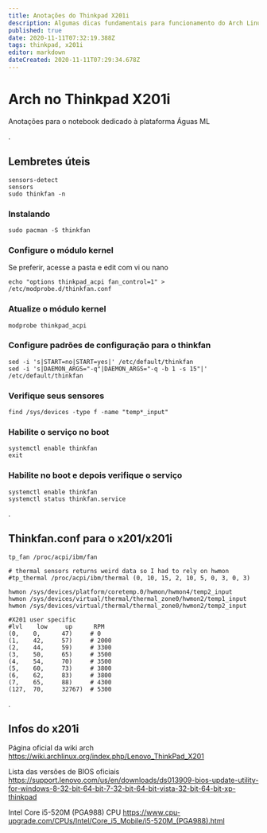 ```yaml
---
title: Anotações do Thinkpad X201i
description: Algumas dicas fundamentais para funcionamento do Arch Linux no X201i dedicado à plataforma Águas ML
published: true
date: 2020-11-11T07:32:19.388Z
tags: thinkpad, x201i
editor: markdown
dateCreated: 2020-11-11T07:29:34.678Z
---
```


# Arch no Thinkpad X201i
Anotações para o notebook dedicado à plataforma Águas ML

.
## Lembretes úteis

```
sensors-detect
sensors
sudo thinkfan -n
```


### Instalando

```
sudo pacman -S thinkfan
```

### Configure o módulo kernel
Se preferir, acesse a pasta e edit com vi ou nano

```
echo "options thinkpad_acpi fan_control=1" > /etc/modprobe.d/thinkfan.conf
```

### Atualize o módulo kernel
```
modprobe thinkpad_acpi
```

### Configure padrões de configuração para o thinkfan
```
sed -i 's|START=no|START=yes|' /etc/default/thinkfan
sed -i 's|DAEMON_ARGS="-q"|DAEMON_ARGS="-q -b 1 -s 15"|' /etc/default/thinkfan
```

### Verifique seus sensores
```
find /sys/devices -type f -name "temp*_input"
```

### Habilite o serviço no boot
```
systemctl enable thinkfan
exit
```

### Habilite no boot e depois verifique o serviço
```
systemctl enable thinkfan
systemctl status thinkfan.service
```

.
## Thinkfan.conf para o x201/x201i


```
tp_fan /proc/acpi/ibm/fan

# thermal sensors returns weird data so I had to rely on hwmon
#tp_thermal /proc/acpi/ibm/thermal (0, 10, 15, 2, 10, 5, 0, 3, 0, 3)

hwmon /sys/devices/platform/coretemp.0/hwmon/hwmon4/temp2_input
hwmon /sys/devices/virtual/thermal/thermal_zone0/hwmon2/temp1_input
hwmon /sys/devices/virtual/thermal/thermal_zone0/hwmon2/temp2_input

#X201 user specific
#lvl    low     up      RPM
(0,    0,      47)     # 0
(1,    42,     57)     # 2000
(2,    44,     59)     # 3300
(3,    50,     65)     # 3500
(4,    54,     70)     # 3500
(5,    60,     73)     # 3800
(6,    62,     83)     # 3800
(7,    65,     88)     # 4300
(127,  70,     32767)  # 5300

```

.
## Infos do x201i

Página oficial da wiki arch
https://wiki.archlinux.org/index.php/Lenovo_ThinkPad_X201

Lista das versões de BIOS oficiais
https://support.lenovo.com/us/en/downloads/ds013909-bios-update-utility-for-windows-8-32-bit-64-bit-7-32-bit-64-bit-vista-32-bit-64-bit-xp-thinkpad

Intel Core i5-520M (PGA988) CPU
https://www.cpu-upgrade.com/CPUs/Intel/Core_i5_Mobile/i5-520M_(PGA988).html
